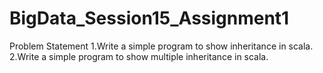 # BigData_Session15_Assignment1

Problem Statement
1.Write a simple program to show inheritance in scala.
2.Write a simple program to show multiple inheritance in scala.